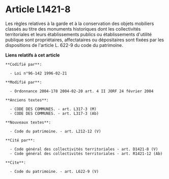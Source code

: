 # Article L1421-8

Les règles relatives à la garde et à la conservation des objets mobiliers classés au titre des monuments historiques dont les
collectivités territoriales et leurs établissements publics ou établissements d'utilité publique sont propriétaires,
affectataires ou dépositaires sont fixées par les dispositions de l'article L. 622-9 du code du patrimoine.

**Liens relatifs à cet article**

	**Codifié par**:

	  - Loi n°96-142 1996-02-21

	**Modifié par**:

	  - Ordonnance 2004-178 2004-02-20 art. 4 II JORF 24 février 2004

	**Anciens textes**:

	  - CODE DES COMMUNES. - art. L317-3 (M)
	  - CODE DES COMMUNES. - art. L317-3 (Ab)

	**Nouveaux textes**:

	  - Code du patrimoine. - art. L212-12 (V)

	**Cité par**:

	  - Code général des collectivités territoriales - art. D1421-8 (V)
	  - Code général des collectivités territoriales - art. R1421-12 (Ab)

	**Cite**:

	  - Code du patrimoine. - art. L622-9 (V)
